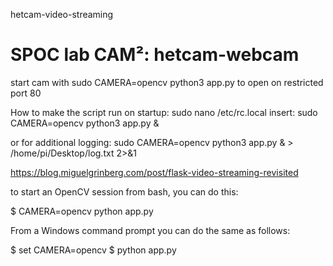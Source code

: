 hetcam-video-streaming

# SPOC lab CAM²: hetcam-webcam

start cam with 
sudo CAMERA=opencv python3 app.py
to open on restricted port 80

How to make the script run on startup:
sudo nano /etc/rc.local
insert:
sudo CAMERA=opencv python3 app.py &

or for additional logging:
sudo CAMERA=opencv python3 app.py & > /home/pi/Desktop/log.txt 2>&1


https://blog.miguelgrinberg.com/post/flask-video-streaming-revisited

to start an OpenCV session from bash, you can do this:

$ CAMERA=opencv python app.py

From a Windows command prompt you can do the same as follows:

$ set CAMERA=opencv
$ python app.py